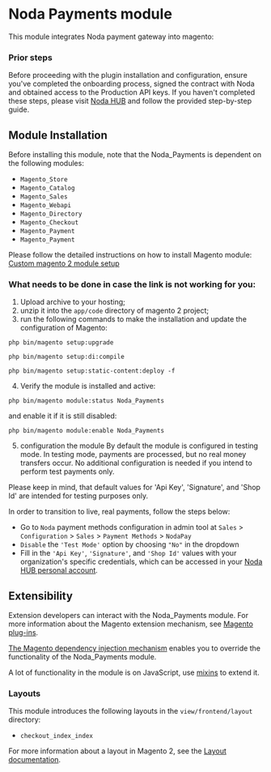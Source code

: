 # Noda Payments module

This module integrates Noda payment gateway into magento:

### Prior steps
Before proceeding with the plugin installation and configuration, ensure you've completed the onboarding process, signed the contract with Noda and obtained access to the Production API keys.
If you haven't completed these steps, please visit [Noda HUB](https://ui.noda.live/hub/) and follow the provided step-by-step guide.


## Module Installation

Before installing this module, note that the Noda_Payments is dependent on the following modules:

- `Magento_Store`
- `Magento_Catalog`
- `Magento_Sales`
- `Magento_Webapi`
- `Magento_Directory`
- `Magento_Checkout`
- `Magento_Payment`
- `Magento_Payment`


Please follow the detailed instructions on how to install Magento module: [Custom magento 2 module setup](https://www.nexcess.net/blog/how-to-install-a-magento-2-extension/#:~:text=Log%20in%20to%20your%20Magento%20Marketplace%20account%20and%20navigate%20to,to%20install%20a%20specific%20version)

### What needs to be done in case the link is not working for you:
1. Upload archive to your hosting;
2. unzip it into the `app/code` directory of magento 2 project;
3. run the following commands to make the installation and update the configuration of Magento:
```
php bin/magento setup:upgrade

php bin/magento setup:di:compile

php bin/magento setup:static-content:deploy -f
```
4. Verify the module is installed and active:
```
php bin/magento module:status Noda_Payments
```
and enable it if it is still disabled:
```
php bin/magento module:enable Noda_Payments
```
5. configuration the module
By default the module is configured in testing mode.
In testing mode, payments are processed, but no real money transfers occur.
No additional configuration is needed if you intend to perform test payments only.

Please keep in mind, that default values for 'Api Key', 'Signature', and 'Shop Id' are intended for testing purposes only.

In order to transition to live, real payments, follow the steps below:
- Go to `Noda` payment methods configuration in admin tool at `Sales` > `Configuration` > `Sales` > `Payment Methods` > `NodaPay`
- ``Disable`` the ``'Test Mode'`` option by choosing ``"No"`` in the dropdown
- Fill in the  `'Api Key'`, `'Signature'`, and `'Shop Id'` values with your organization's specific credentials, which can be accessed in your [Noda HUB personal account](https://ui.noda.live/hub/integration).

## Extensibility

Extension developers can interact with the Noda_Payments module. For more information about the Magento extension mechanism, see [Magento plug-ins](https://developer.adobe.com/commerce/php/development/components/plugins/).

[The Magento dependency injection mechanism](https://developer.adobe.com/commerce/php/development/components/dependency-injection/) enables you to override the functionality of the Noda_Payments module.

A lot of functionality in the module is on JavaScript, use [mixins](https://developer.adobe.com/commerce/frontend-core/javascript/mixins/) to extend it.

### Layouts

This module introduces the following layouts in the `view/frontend/layout` directory:

- `checkout_index_index`

For more information about a layout in Magento 2, see the [Layout documentation](https://developer.adobe.com/commerce/frontend-core/guide/layouts/).
